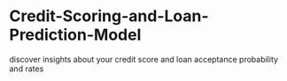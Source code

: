 # Credit-Scoring-and-Loan-Prediction-Model
discover insights about your credit score and loan acceptance probability and rates
